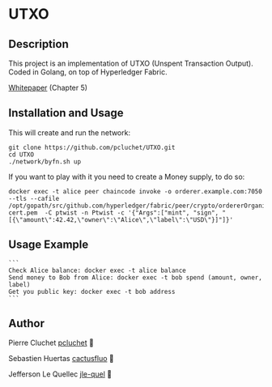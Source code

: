 # UTXO

## Description
This project is an implementation of UTXO (Unspent Transaction Output).
Coded in Golang, on top of Hyperledger Fabric.

[Whitepaper](https://arxiv.org/pdf/1801.10228.pdf) (Chapter 5)

## Installation and Usage

This will create and run the network:

```
git clone https://github.com/pcluchet/UTXO.git
cd UTXO
./network/byfn.sh up
```

If you want to play with it you need to create a Money supply, to do so:

```
docker exec -t alice peer chaincode invoke -o orderer.example.com:7050  --tls --cafile /opt/gopath/src/github.com/hyperledger/fabric/peer/crypto/ordererOrganizations/example.com/orderers/orderer.example.com/msp/tlscacerts/tlsca.example.com-cert.pem  -C ptwist -n Ptwist -c '{"Args":["mint", "sign", "[{\"amount\":42.42,\"owner\":\"Alice\",\"label\":\"USD\"}]"]}'
```

## Usage Example

	```
	Check Alice balance: docker exec -t alice balance
	Send money to Bob from Alice: docker exec -t bob spend (amount, owner, label)
	Get you public key: docker exec -t bob address
	```

## Author
Pierre Cluchet [pcluchet](https://github.com/pcluchet) 🐝

Sebastien Huertas [cactusfluo](https://gitlab.com/cactusfluo) 🦍

Jefferson Le Quellec [jle-quel](https://github.com/jle-quel) 🐜